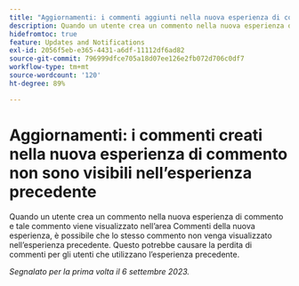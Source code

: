 ```yaml
---
title: "Aggiornamenti: i commenti aggiunti nella nuova esperienza di commento non sono visibili nell’esperienza precedente"
description: Quando un utente crea un commento nella nuova esperienza di commento e tale commento viene visualizzato nell’area Commenti della nuova esperienza, è possibile che lo stesso commento non venga visualizzato nell’esperienza precedente. Questo potrebbe causare la perdita di commenti per gli utenti che utilizzano l’esperienza precedente.
hidefromtoc: true
feature: Updates and Notifications
exl-id: 2056f5eb-e365-4431-a6df-11112df6ad82
source-git-commit: 796999dfce705a18d07ee126e2fb072d706c0df7
workflow-type: tm+mt
source-wordcount: '120'
ht-degree: 89%

---
```


# Aggiornamenti: i commenti creati nella nuova esperienza di commento non sono visibili nell’esperienza precedente

<!--
>[!NOTE]
>
>This issue was fixed on September 28 2023.
-->

Quando un utente crea un commento nella nuova esperienza di commento e tale commento viene visualizzato nell’area Commenti della nuova esperienza, è possibile che lo stesso commento non venga visualizzato nell’esperienza precedente. Questo potrebbe causare la perdita di commenti per gli utenti che utilizzano l’esperienza precedente.

_Segnalato per la prima volta il 6 settembre 2023._
